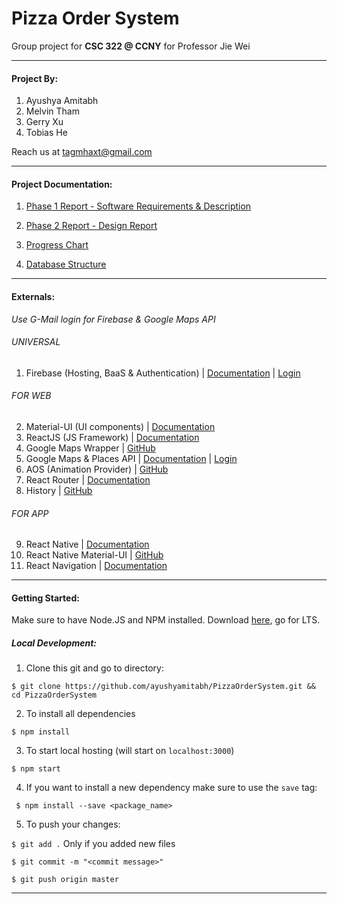 # Pizza Order System
Group project for **CSC 322 @ CCNY** for Professor Jie Wei

------
#### Project By:
1. Ayushya Amitabh
2. Melvin Tham
3. Gerry Xu
4. Tobias He

Reach us at tagmhaxt@gmail.com

----
#### Project Documentation:

1. [Phase 1 Report - Software Requirements & Description](https://github.com/ayushyamitabh/PizzaOrderSystem/blob/master/documentation/Weirdoughs%20Phase%201%20Report.pdf)

2. [Phase 2 Report - Design Report](https://github.com/ayushyamitabh/PizzaOrderSystem/blob/master/documentation/Weirdoughs%20Phase%202%20Report.pdf)


3. [Progress Chart](https://docs.google.com/spreadsheets/d/1uGcj45iaUilKQ4BIbSX6dWoCYEBxp1VJSPkyjYHKs4k/edit?usp=sharing)

4. [Database Structure](https://docs.google.com/document/d/1XEjxozfXlOg526gSIBe-AMfRXbhiYvclg5E-Yv1Tk1M/edit?usp=sharing)

----
#### Externals:

*Use G-Mail login for Firebase & Google Maps API*

###### UNIVERSAL

1. Firebase (Hosting, BaaS & Authentication) | [Documentation](https://firebase.google.com/docs) | [Login](https://console.firebase.google.com/)

###### FOR WEB

2. Material-UI (UI components) | [Documentation](https://material-ui-next.com/)
3. ReactJS (JS Framework) | [Documentation](https://reactjs.org/)
4. Google Maps Wrapper | [GitHub](https://github.com/Carrooi/Js-GoogleMapsLoader)
5. Google Maps & Places API | [Documentation](https://developers.google.com/maps) | [Login](https://console.developers.google.com/apis)
6. AOS (Animation Provider) | [GitHub](https://github.com/michalsnik/aos)
7. React Router | [Documentation](https://reacttraining.com/react-router/web/guides/basic-components)
8. History | [GitHub](https://github.com/ReactTraining/history)

###### FOR APP

9. React Native | [Documentation](https://facebook.github.io/react-native/)
10. React Native Material-UI | [GitHub](https://github.com/xotahal/react-native-material-ui)
11. React Navigation | [Documentation](https://reactnavigation.org/)

----
#### Getting Started:
Make sure to have Node.JS and NPM installed. Download [here](https://nodejs.org/en/), go for LTS.

##### Local Development:
1. Clone this git and go to directory:

``
$ git clone https://github.com/ayushyamitabh/PizzaOrderSystem.git && cd PizzaOrderSystem
``

2. To install all dependencies

``
 $ npm install
``

3. To start local hosting (will start on ``localhost:3000``)

``
$ npm start
``

4. If you want to install a new dependency make sure to use the ``save`` tag:

`` $ npm install --save <package_name>``

5. To push your changes:

``
$ git add .
``  Only if you added new files

``
$ git commit -m "<commit message>"
``

``
$ git push origin master
``

----

